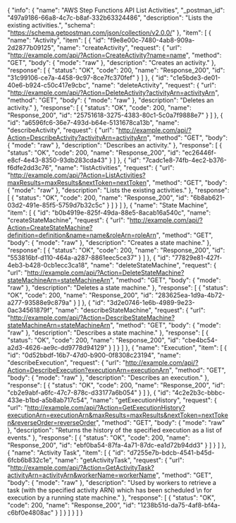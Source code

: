 {
  "info": {
    "name": "AWS Step Functions API List Activities",
    "_postman_id": "497a9186-66a8-4c7c-b8af-332b63324486",
    "description": "Lists the existing activities.",
    "schema": "https://schema.getpostman.com/json/collection/v2.0.0/"
  },
  "item": [
    {
      "name": "Activity",
      "item": [
        {
          "id": "f9e8e00c-7480-4ab8-909a-2d2877b09125",
          "name": "createActivity",
          "request": {
            "url": "http://example.com/api/?Action=CreateActivity?name=name",
            "method": "GET",
            "body": {
              "mode": "raw"
            },
            "description": "Creates an activity."
          },
          "response": [
            {
              "status": "OK",
              "code": 200,
              "name": "Response_200",
              "id": "31c99106-ce7a-4458-9c97-8ce7fc370fef"
            }
          ]
        },
        {
          "id": "c1e5bde3-de01-40e6-b924-c50c417e9cbc",
          "name": "deleteActivity",
          "request": {
            "url": "http://example.com/api/?Action=DeleteActivity?activityArn=activityArn",
            "method": "GET",
            "body": {
              "mode": "raw"
            },
            "description": "Deletes an activity."
          },
          "response": [
            {
              "status": "OK",
              "code": 200,
              "name": "Response_200",
              "id": "25751618-3275-4383-80c1-5c0a7f9888e7"
            }
          ]
        },
        {
          "id": "a6596fc6-36e7-493d-b64e-5131678ca13b",
          "name": "describeActivity",
          "request": {
            "url": "http://example.com/api/?Action=DescribeActivity?activityArn=activityArn",
            "method": "GET",
            "body": {
              "mode": "raw"
            },
            "description": "Describes an activity."
          },
          "response": [
            {
              "status": "OK",
              "code": 200,
              "name": "Response_200",
              "id": "ec26446f-e8cf-4e43-8350-93db283cda43"
            }
          ]
        },
        {
          "id": "7cadc1e8-74fb-4ec2-b376-f6dfe2dd3c76",
          "name": "listActivities",
          "request": {
            "url": "http://example.com/api/?Action=ListActivities?maxResults=maxResults&nextToken=nextToken",
            "method": "GET",
            "body": {
              "mode": "raw"
            },
            "description": "Lists the existing activities."
          },
          "response": [
            {
              "status": "OK",
              "code": 200,
              "name": "Response_200",
              "id": "6b8ab621-03d2-491e-85f5-5759d7b32c5c"
            }
          ]
        }
      ]
    },
    {
      "name": "State Machine",
      "item": [
        {
          "id": "b0b4919e-825f-49da-88e5-8acab16a540c",
          "name": "createStateMachine",
          "request": {
            "url": "http://example.com/api/?Action=CreateStateMachine?definition=definition&name=name&roleArn=roleArn",
            "method": "GET",
            "body": {
              "mode": "raw"
            },
            "description": "Creates a state machine."
          },
          "response": [
            {
              "status": "OK",
              "code": 200,
              "name": "Response_200",
              "id": "553816bf-d110-464a-a287-8861eec5ce37"
            }
          ]
        },
        {
          "id": "77829e81-427f-4eb3-b428-0cb1ecc3ca18",
          "name": "deleteStateMachine",
          "request": {
            "url": "http://example.com/api/?Action=DeleteStateMachine?stateMachineArn=stateMachineArn",
            "method": "GET",
            "body": {
              "mode": "raw"
            },
            "description": "Deletes a state machine."
          },
          "response": [
            {
              "status": "OK",
              "code": 200,
              "name": "Response_200",
              "id": "283625ea-1d9a-4b72-a277-93588e9c879a"
            }
          ]
        },
        {
          "id": "3d2e0746-1e6b-4989-9e23-0ac34561879f",
          "name": "describeStateMachine",
          "request": {
            "url": "http://example.com/api/?Action=DescribeStateMachine?stateMachineArn=stateMachineArn",
            "method": "GET",
            "body": {
              "mode": "raw"
            },
            "description": "Describes a state machine."
          },
          "response": [
            {
              "status": "OK",
              "code": 200,
              "name": "Response_200",
              "id": "cbe4bc54-a2d3-4626-ae9c-dd9778d94129"
            }
          ]
        }
      ]
    },
    {
      "name": "Execution",
      "item": [
        {
          "id": "0d52bbdf-16b7-47d0-b900-0f8308c23194",
          "name": "describeExecution",
          "request": {
            "url": "http://example.com/api/?Action=DescribeExecution?executionArn=executionArn",
            "method": "GET",
            "body": {
              "mode": "raw"
            },
            "description": "Describes an execution."
          },
          "response": [
            {
              "status": "OK",
              "code": 200,
              "name": "Response_200",
              "id": "cb2e9abf-a6fc-47c7-878c-d33177a6b054"
            }
          ]
        },
        {
          "id": "4c2e2b3c-bbbc-433e-b1bd-a5b8ab717c54",
          "name": "getExecutionHistory",
          "request": {
            "url": "http://example.com/api/?Action=GetExecutionHistory?executionArn=executionArn&maxResults=maxResults&nextToken=nextToken&reverseOrder=reverseOrder",
            "method": "GET",
            "body": {
              "mode": "raw"
            },
            "description": "Returns the history of the specified execution as a list of events."
          },
          "response": [
            {
              "status": "OK",
              "code": 200,
              "name": "Response_200",
              "id": "ebf0ba54-87fa-4a71-87dc-ea1d72b94dd3"
            }
          ]
        }
      ]
    },
    {
      "name": "Activity Task",
      "item": [
        {
          "id": "d7255e7b-bdcb-4541-b45d-6fcb6b832c1e",
          "name": "getActivityTask",
          "request": {
            "url": "http://example.com/api/?Action=GetActivityTask?activityArn=activityArn&workerName=workerName",
            "method": "GET",
            "body": {
              "mode": "raw"
            },
            "description": "Used by workers to retrieve a task (with the specified activity ARN) which has been scheduled \n    for execution by a running state machine."
          },
          "response": [
            {
              "status": "OK",
              "code": 200,
              "name": "Response_200",
              "id": "1238b51d-da75-4af8-bf4a-c6bf0e4808ac"
            }
          ]
        }
      ]
    }
  ]
}